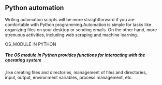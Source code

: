 <h2> Python automation </h2>
Writing automation scripts will be more straightforward if you are comfortable with Python programming.Automation is simple for tasks like organizing files on your desktop or sending emails. On the other hand, more strenuous activities, including web scraping and machine learning.


OS_MODULE IN PYTHON
<h5> The OS module in Python provides functions for interacting with the operating system </h5>,like creating files and directories,
management of files and directories, input, output, environment variables, process management, etc.
